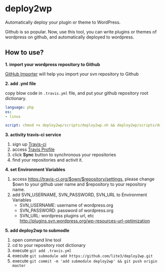 deploy2wp
=========

Automatically deploy your plugin or theme to WordPress.

Github is so popular. Now, use this tool, you can write plugins or themes of wordpress on github, and automatically deployed to wordpress.

How to use?
-----------

**1. import your wordpress repository to Github**

[GitHub Importer](https://import.github.com/new) will help you import your svn repository to Github


**2. add .yml file**

copy blow code in `.travis.yml` file, and put your github repository root dictionary.
~~~ yml
language: php
os:
- linux

script: chmod +x deploy2wp/scripts/deploy2wp.sh && deploy2wp/scripts/deploy2wp.sh
~~~


**3. activity travis-ci service**

1. sign up [Travis-ci](https://travis-ci.org/profile)
2. access [Travis Profile](https://travis-ci.org/profile)
3. click **Sync** button to synchronous your repositories
3. find your repositories and activit it.


**4. set Environment Variables**

1. access https://travis-ci.org/$own/$repository/settings,
   please change $own to your github user name and $repository to your repository name.
2. add SVN_USERNAME, SVN_PASSWORD, SVN_URL to Environment Variables
   - SVN_USERNAME: username of wordpress.org
   - SVN_PASSWORD: password of wordpress.org
   - SVN_URL: wordpress plugins url, etc <http://plugins.svn.wordpress.org/wp-resources-url-optimization> 


**5. add deploy2wp to submodle**

1. open command line tool
2. cd to your repository root dictionary
3. execute `git add .travis.yml`
4. execute `git submodule add https://github.com/lite3/deploy2wp.git`
5. execute `git commit -m 'add submodule deploy2wp' && git push origin master`
